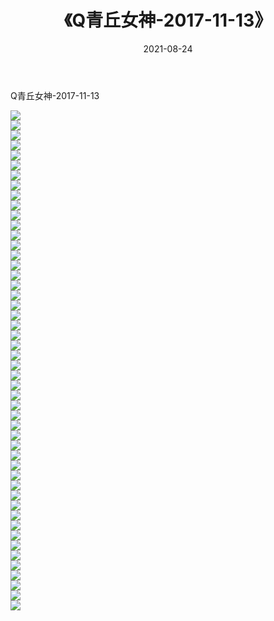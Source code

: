 ﻿---
layout: post
title:  《Q青丘女神-2017-11-13》
date:   2021-08-24
img: http://img.660000.xyz/Sharelink/网络美图/2021/Q青丘女神-2017-11-13/000.jpg
categories: [美女, 清纯, 唯美]
---

Q青丘女神-2017-11-13

  ![](http://img.660000.xyz/Sharelink/网络美图/2021/Q青丘女神-2017-11-13/001.jpg) <br> ![](http://img.660000.xyz/Sharelink/网络美图/2021/Q青丘女神-2017-11-13/002.jpg) <br> ![](http://img.660000.xyz/Sharelink/网络美图/2021/Q青丘女神-2017-11-13/003.jpg) <br> ![](http://img.660000.xyz/Sharelink/网络美图/2021/Q青丘女神-2017-11-13/004.jpg) <br> ![](http://img.660000.xyz/Sharelink/网络美图/2021/Q青丘女神-2017-11-13/005.jpg) <br> ![](http://img.660000.xyz/Sharelink/网络美图/2021/Q青丘女神-2017-11-13/006.jpg) <br> ![](http://img.660000.xyz/Sharelink/网络美图/2021/Q青丘女神-2017-11-13/007.jpg) <br> ![](http://img.660000.xyz/Sharelink/网络美图/2021/Q青丘女神-2017-11-13/008.jpg) <br> ![](http://img.660000.xyz/Sharelink/网络美图/2021/Q青丘女神-2017-11-13/009.jpg) <br> ![](http://img.660000.xyz/Sharelink/网络美图/2021/Q青丘女神-2017-11-13/010.jpg) <br> ![](http://img.660000.xyz/Sharelink/网络美图/2021/Q青丘女神-2017-11-13/011.jpg) <br> ![](http://img.660000.xyz/Sharelink/网络美图/2021/Q青丘女神-2017-11-13/012.jpg) <br> ![](http://img.660000.xyz/Sharelink/网络美图/2021/Q青丘女神-2017-11-13/013.jpg) <br> ![](http://img.660000.xyz/Sharelink/网络美图/2021/Q青丘女神-2017-11-13/014.jpg) <br> ![](http://img.660000.xyz/Sharelink/网络美图/2021/Q青丘女神-2017-11-13/015.jpg) <br> ![](http://img.660000.xyz/Sharelink/网络美图/2021/Q青丘女神-2017-11-13/016.jpg) <br> ![](http://img.660000.xyz/Sharelink/网络美图/2021/Q青丘女神-2017-11-13/017.jpg) <br> ![](http://img.660000.xyz/Sharelink/网络美图/2021/Q青丘女神-2017-11-13/018.jpg) <br> ![](http://img.660000.xyz/Sharelink/网络美图/2021/Q青丘女神-2017-11-13/019.jpg) <br> ![](http://img.660000.xyz/Sharelink/网络美图/2021/Q青丘女神-2017-11-13/020.jpg) <br> ![](http://img.660000.xyz/Sharelink/网络美图/2021/Q青丘女神-2017-11-13/021.jpg) <br> ![](http://img.660000.xyz/Sharelink/网络美图/2021/Q青丘女神-2017-11-13/022.jpg) <br> ![](http://img.660000.xyz/Sharelink/网络美图/2021/Q青丘女神-2017-11-13/023.jpg) <br> ![](http://img.660000.xyz/Sharelink/网络美图/2021/Q青丘女神-2017-11-13/024.jpg) <br> ![](http://img.660000.xyz/Sharelink/网络美图/2021/Q青丘女神-2017-11-13/025.jpg) <br> ![](http://img.660000.xyz/Sharelink/网络美图/2021/Q青丘女神-2017-11-13/026.jpg) <br> ![](http://img.660000.xyz/Sharelink/网络美图/2021/Q青丘女神-2017-11-13/027.jpg) <br> ![](http://img.660000.xyz/Sharelink/网络美图/2021/Q青丘女神-2017-11-13/028.jpg) <br> ![](http://img.660000.xyz/Sharelink/网络美图/2021/Q青丘女神-2017-11-13/029.jpg) <br> ![](http://img.660000.xyz/Sharelink/网络美图/2021/Q青丘女神-2017-11-13/030.jpg) <br> ![](http://img.660000.xyz/Sharelink/网络美图/2021/Q青丘女神-2017-11-13/031.jpg) <br> ![](http://img.660000.xyz/Sharelink/网络美图/2021/Q青丘女神-2017-11-13/032.jpg) <br> ![](http://img.660000.xyz/Sharelink/网络美图/2021/Q青丘女神-2017-11-13/033.jpg) <br> ![](http://img.660000.xyz/Sharelink/网络美图/2021/Q青丘女神-2017-11-13/034.jpg) <br> ![](http://img.660000.xyz/Sharelink/网络美图/2021/Q青丘女神-2017-11-13/035.jpg) <br> ![](http://img.660000.xyz/Sharelink/网络美图/2021/Q青丘女神-2017-11-13/036.jpg) <br> ![](http://img.660000.xyz/Sharelink/网络美图/2021/Q青丘女神-2017-11-13/037.jpg) <br> ![](http://img.660000.xyz/Sharelink/网络美图/2021/Q青丘女神-2017-11-13/038.jpg) <br> ![](http://img.660000.xyz/Sharelink/网络美图/2021/Q青丘女神-2017-11-13/039.jpg) <br> ![](http://img.660000.xyz/Sharelink/网络美图/2021/Q青丘女神-2017-11-13/040.jpg) <br> ![](http://img.660000.xyz/Sharelink/网络美图/2021/Q青丘女神-2017-11-13/041.jpg) <br> ![](http://img.660000.xyz/Sharelink/网络美图/2021/Q青丘女神-2017-11-13/042.jpg) <br> ![](http://img.660000.xyz/Sharelink/网络美图/2021/Q青丘女神-2017-11-13/043.jpg) <br> ![](http://img.660000.xyz/Sharelink/网络美图/2021/Q青丘女神-2017-11-13/044.jpg) <br> ![](http://img.660000.xyz/Sharelink/网络美图/2021/Q青丘女神-2017-11-13/045.jpg) <br> ![](http://img.660000.xyz/Sharelink/网络美图/2021/Q青丘女神-2017-11-13/046.jpg) <br> ![](http://img.660000.xyz/Sharelink/网络美图/2021/Q青丘女神-2017-11-13/047.jpg) <br> ![](http://img.660000.xyz/Sharelink/网络美图/2021/Q青丘女神-2017-11-13/048.jpg) <br> ![](http://img.660000.xyz/Sharelink/网络美图/2021/Q青丘女神-2017-11-13/049.jpg) <br> ![](http://img.660000.xyz/Sharelink/网络美图/2021/Q青丘女神-2017-11-13/050.jpg) <br>